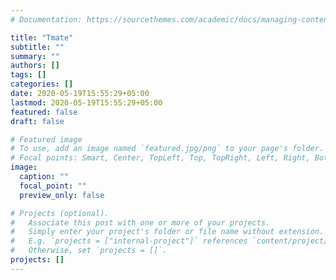 ```yaml
---
# Documentation: https://sourcethemes.com/academic/docs/managing-content/

title: "Tmate"
subtitle: ""
summary: ""
authors: []
tags: []
categories: []
date: 2020-05-19T15:55:29+05:00
lastmod: 2020-05-19T15:55:29+05:00
featured: false
draft: false

# Featured image
# To use, add an image named `featured.jpg/png` to your page's folder.
# Focal points: Smart, Center, TopLeft, Top, TopRight, Left, Right, BottomLeft, Bottom, BottomRight.
image:
  caption: ""
  focal_point: ""
  preview_only: false

# Projects (optional).
#   Associate this post with one or more of your projects.
#   Simply enter your project's folder or file name without extension.
#   E.g. `projects = ["internal-project"]` references `content/project/deep-learning/index.md`.
#   Otherwise, set `projects = []`.
projects: []
---
```

